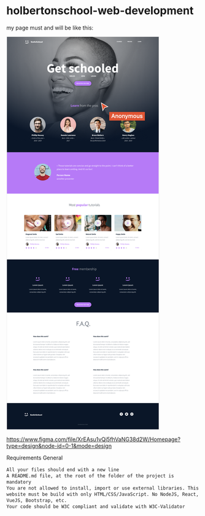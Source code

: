 # holbertonschool-web-development
my page must and will be like this:

![design](design.png)

https://www.figma.com/file/XrEAsu1vQj5fhVaNG38d2W/Homepage?type=design&node-id=0-1&mode=design

Requirements
General

    All your files should end with a new line
    A README.md file, at the root of the folder of the project is mandatory
    You are not allowed to install, import or use external libraries. This website must be build with only HTML/CSS/JavaScript. No NodeJS, React, VueJS, Bootstrap, etc.
    Your code should be W3C compliant and validate with W3C-Validator

